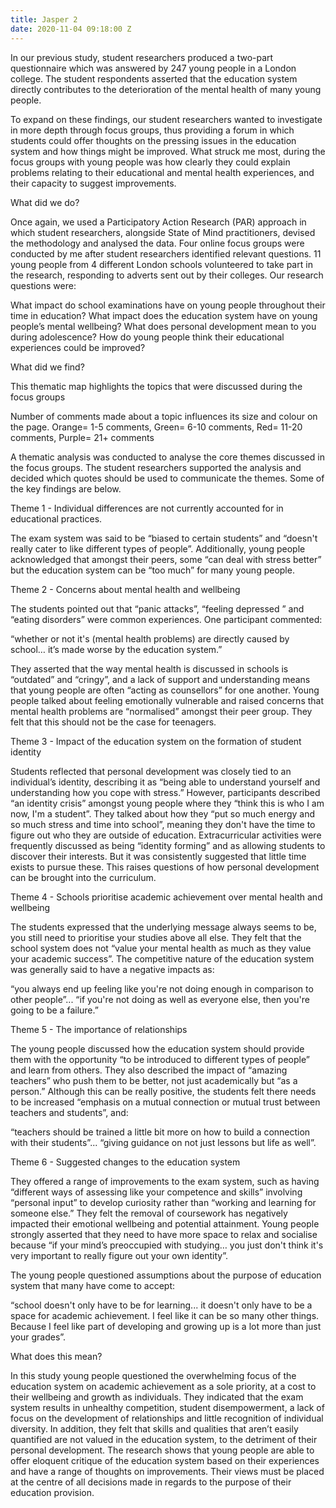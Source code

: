 ```yaml
---
title: Jasper 2
date: 2020-11-04 09:18:00 Z
---
```


In our previous study, student researchers produced a two-part questionnaire which was answered by 247 young people in a London college. The student respondents asserted that the education system directly contributes to the deterioration of the mental health of many young people. 

To expand on these findings, our student researchers wanted to investigate in more depth through focus groups, thus providing a forum in which students could offer thoughts on the pressing issues in the education system and how things might be improved.  What struck me most, during the focus groups with young people was how clearly they could explain problems relating to their educational and mental health experiences, and their capacity to suggest improvements. 

What did we do?

Once again, we used a Participatory Action Research (PAR) approach in which student researchers, alongside State of Mind practitioners, devised the methodology and analysed the data. Four online focus groups were conducted by me after student researchers identified relevant questions. 11 young people from 4 different London schools volunteered to take part in the research, responding to adverts sent out by their colleges. Our research questions were:

What impact do school examinations have on young people throughout their time in education?
What impact does the education system have on young people’s mental wellbeing?
What does personal development mean to you during adolescence?
How do young people think their educational experiences could be improved?

What did we find?

This thematic map highlights the topics that were discussed during the focus groups

Number of comments made about a topic influences its size and colour on the page. Orange= 1-5 comments, Green= 6-10 comments, Red= 11-20 comments, Purple= 21+ comments 

A thematic analysis was conducted to analyse the core themes discussed in the focus groups. The student researchers supported the analysis and decided which quotes should be used to communicate the themes. Some of the key findings are below.

Theme 1 - Individual differences are not currently accounted for in educational practices. 

The exam system was said to be “biased to certain students” and “doesn't really cater to like different types of people”. Additionally, young people acknowledged that amongst their peers, some “can deal with stress better” but the education system can be “too much” for many young people.

Theme 2 - Concerns about mental health and wellbeing 

The students pointed out that “panic attacks”, “feeling depressed ” and “eating disorders” were common experiences. One participant commented:

“whether or not it's (mental health problems) are directly caused by school… it’s made worse by the education system.”

They asserted that the way mental health is discussed in schools is “outdated” and “cringy”, and a lack of support and understanding means that young people are often “acting as counsellors” for one another. Young people talked about feeling emotionally vulnerable and raised concerns that mental health problems are “normalised” amongst their peer group. They felt that this should not be the case for teenagers. 

Theme 3 -  Impact of the education system on the formation of student identity 

Students reflected that personal development was closely tied to an individual’s identity, describing it as “being able to understand yourself and understanding how you cope with stress.” However, participants described “an identity crisis” amongst young people where they “think this is who I am now, I'm a student”. They talked about how they “put so much energy and so much stress and time into school”, meaning they don't have the time to figure out who they are outside of education. Extracurricular activities were frequently discussed as being “identity forming” and as allowing students to discover their interests. But it was consistently suggested that little time exists to pursue these. This raises questions of how personal development can be brought into the curriculum. 

Theme 4 - Schools prioritise academic achievement over mental health and wellbeing 

The students expressed that the underlying message always seems to be, you still need to prioritise your studies above all else. They felt that the school system does not “value your mental health as much as they value your academic success”. The competitive nature of the education system was generally said to have a negative impacts as: 

“you always end up feeling like you're not doing enough in comparison to other people”... “if you're not doing as well as everyone else, then you're going to be a failure.”

Theme 5 - The importance of relationships

The young people discussed how the education system should provide them with the opportunity “to be introduced to different types of people” and learn from others. They also described the impact of “amazing teachers” who push them to be better, not just academically but “as a person.” Although this can be really positive, the students felt there needs to be increased “emphasis on a mutual connection or mutual trust between teachers and students”, and:

 “teachers should be trained a little bit more on how to build a connection with their students”... “giving guidance on not just lessons but life as well”.

Theme 6 - Suggested changes to the education system 

They offered a range of improvements to the exam system, such as having “different ways of assessing like your competence and skills” involving “personal input” to develop curiosity rather than “working and learning for someone else.” They felt the removal of coursework has negatively impacted their emotional wellbeing and potential attainment. Young people strongly asserted that they need to have more space to relax and socialise because “if your mind’s preoccupied with studying… you just don't think it's very important to really figure out your own identity”. 

The young people questioned assumptions about the purpose of education system that many have come to accept: 

 “school doesn't only have to be for learning... it doesn't only have to be a space for academic achievement. I feel like it can be so many other things. Because I feel like part of developing and growing up is a lot more than just your grades”. 

What does this mean?
 
In this study young people questioned the overwhelming focus of the education system on academic achievement as a sole priority, at a cost to their wellbeing and growth as individuals. They indicated that the exam system results in unhealthy competition, student disempowerment, a lack of focus on the development of relationships and little recognition of individual diversity. In addition, they felt that skills and qualities that aren’t easily quantified are not valued in the education system, to the detriment of their personal development. The research shows that young people are able to offer eloquent critique of the education system based on their experiences and have a range of thoughts on improvements. Their views must be placed at the centre of all decisions made in regards to the purpose of their education provision.  
